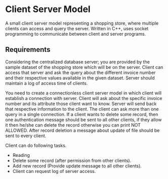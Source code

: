 # Client Server Model 
A small client server model representing a shopping store, where multiple clients can access and query the server. Written in C++, uses socket programming to communicate between client and server programs.

## Requirements
Considering the centralized database server; you are provided by the sample dataset of the shopping store which will be on the server. Client can access that server and ask the query about the different invoice number and their respective values available in the given dataset. Server should maintain a log of access time of clients.

You need to create a connectionless client server model in which client will establish a connection with server. Client will ask about the specific invoice number and its attribute those client want to know. Server will send back that respective information to the client. The client can ask more than one query in a single connection.
If a client wants to delete some record, then one authentication message should be sent to all other clients, if they allow it then he/she can delete the record otherwise you can  print NOT ALLOWED. After record deletion a message about update of file should be sent to every client.

Client can do following tasks.
- Reading
- Delete some record (after permission from other clients).
- Add new record (Provide update message to all other clients).
- Client can request log of server access.
